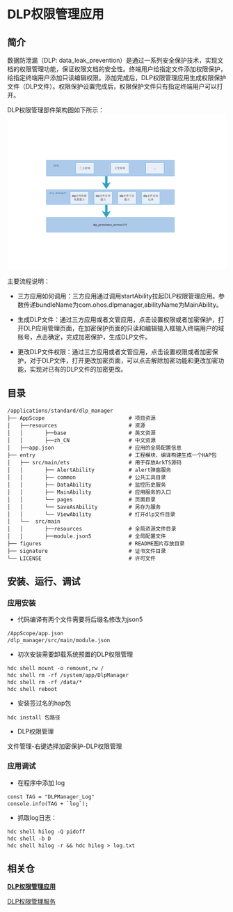 # DLP权限管理应用


## 简介

数据防泄漏（DLP: data_leak_prevention）是通过一系列安全保护技术，实现文档的权限管理功能，保证权限文档的安全性。终端用户给指定文件添加权限保护，给指定终端用户添加只读编辑权限。添加完成后，DLP权限管理应用生成权限保护文件（DLP文件）。权限保护设置完成后，权限保护文件只有指定终端用户可以打开。

DLP权限管理部件架构图如下所示：
![](figures/application-framework.png)

主要流程说明：

- 三方应用如何调用：三方应用通过调用startAbility拉起DLP权限管理应用。参数传递bundleName为com.ohos.dlpmanager,abilityName为MainAbility。

- 生成DLP文件：通过三方应用或者文管应用，点击设置权限或者加密保护，打开DLP应用管理页面，在加密保护页面的只读和编辑输入框输入终端用户的域账号，点击确定，完成加密保护，生成DLP文件。
- 更改DLP文件权限：通过三方应用或者文管应用，点击设置权限或者加密保护，对于DLP文件，打开更改加密页面，可以点击解除加密功能和更改加密功能，实现对已有的DLP文件的加密更改。

## 目录

```
/applications/standard/dlp_manager
├── AppScope                           # 项目资源
│   ├──resources                       # 资源
│   │       ├──base                    # 英文资源
│   │       ├──zh_CN                   # 中文资源
│   ├──app.json                        # 应用的全局配置信息
├── entry                              # 工程模块，编译构建生成一个HAP包
│   ├── src/main/ets                   # 用于存放ArkTS源码
│   │       ├── AlertAbility           # alert弹窗服务
│   │       ├── common                 # 公共工具目录
│   │       ├── DataAbility            # 监控历史服务
│   │       ├── MainAbility            # 应用服务的入口
│   │       └── pages                  # 页面目录
│   │       └── SaveAsAbility          # 另存为服务
│   │       └── ViewAbility            # 打开dlp文件目录
│   └──  src/main
│   │       ├──resources               # 全局资源文件目录
│   │       ├──module.json5            # 全局配置文件
├── figures                            # README图片存放目录
├── signature                          # 证书文件目录
└── LICENSE                            # 许可文件
```

## 安装、运行、调试

### 应用安装

- 代码编译有两个文件需要将后缀名修改为json5

```
/AppScope/app.json
/dlp_manager/src/main/module.json
```

- 初次安装需要卸载系统预置的DLP权限管理

```
hdc shell mount -o remount,rw /
hdc shell rm -rf /system/app/DlpManager
hdc shell rm -rf /data/*
hdc shell reboot
```

- 安装签过名的hap包

```
hdc install 包路径
```

- DLP权限管理

文件管理-右键选择加密保护-DLP权限管理

### 应用调试

- 在程序中添加 log

```JS
const TAG = "DLPManager_Log"
console.info(TAG + `log`);
```
- 抓取log日志：

```
hdc shell hilog -Q pidoff
hdc shell -b D
hdc shell hilog -r && hdc hilog > log.txt
```

## 相关仓

[**DLP权限管理应用**](https://gitcode.com/openharmony/applications_dlp_manager)

[DLP权限管理服务](https://gitcode.com/openharmony/security_dlp_permission_service)
